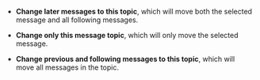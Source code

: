   - **Change later messages to this topic**, which will move both
    the selected message and all following messages.

  - **Change only this message topic**, which will only move the
    selected message.

  - **Change previous and following messages to this topic**, which
    will move all messages in the topic.
